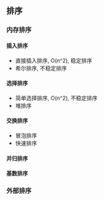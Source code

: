## 排序


### 内存排序

#### 插入排序

- 直接插入排序, O(n^2), 稳定排序
- 希尔排序, 不稳定排序

#### 选择排序

- 简单选择排序, O(n^2), 不稳定排序
- 堆排序

#### 交换排序

- 冒泡排序
- 快速排序

#### 并归排序

#### 基数排序



### 外部排序